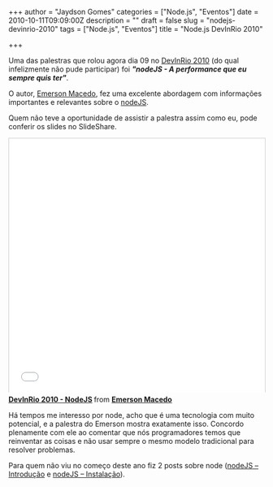 +++
author = "Jaydson Gomes"
categories = ["Node.js", "Eventos"]
date = 2010-10-11T09:09:00Z
description = ""
draft = false
slug = "nodejs-devinrio-2010"
tags = ["Node.js", "Eventos"]
title = "Node.js DevInRio 2010"

+++

Uma das palestras que rolou agora dia 09 no [DevInRio 2010](http://www.devinrio.com.br/) (do qual infelizmente não pude participar) foi **_"nodeJS - A performance que eu sempre quis ter"_**.  

O autor, [Emerson Macedo](http://twitter.com/#!/emerleite), fez uma excelente abordagem com informações importantes e relevantes sobre o [nodeJS](http://nodejs.org/).  

Quem não teve a oportunidade de assistir a palestra assim como eu, pode conferir os slides no SlideShare.  

<iframe src="//www.slideshare.net/slideshow/embed_code/5401855" width="100%" height="500" frameborder="0" marginwidth="0" marginheight="0" scrolling="no" style="border:1px solid #CCC; border-width:1px 1px 0; margin-bottom:5px; max-width: 100%;" allowfullscreen> </iframe> <div style="margin-bottom:5px"> <strong> <a href="https://www.slideshare.net/emerleite/devinrio-2010-nodejs" title="DevInRio 2010 - NodeJS" target="_blank">DevInRio 2010 - NodeJS</a> </strong> from <strong><a href="http://www.slideshare.net/emerleite" target="_blank">Emerson Macedo</a></strong> </div>

Há tempos me interesso por node, acho que é uma tecnologia com muito potencial, e a palestra do Emerson mostra exatamente isso.
Concordo plenamente com ele ao comentar que nós programadores temos que reinventar as coisas e não usar sempre o mesmo modelo tradicional para resolver problemas.

Para quem não viu no começo deste ano fiz 2 posts sobre node ([nodeJS – Introdução](/nodejs-introducao/) e [nodeJS – Instalação](/nodejs-instalacao/)).  
